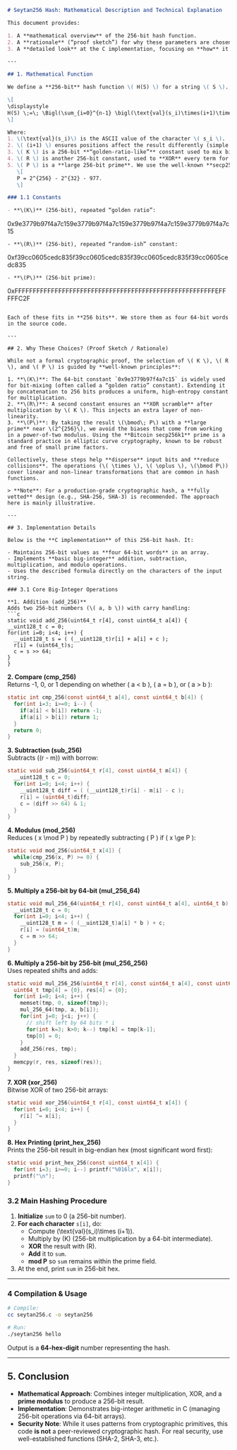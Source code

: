 ```markdown
# Seytan256 Hash: Mathematical Description and Technical Explanation

This document provides:

1. A **mathematical overview** of the 256-bit hash function.  
2. A **rationale** (“proof sketch”) for why these parameters are chosen.  
3. A **detailed look** at the C implementation, focusing on **how** it works.

---

## 1. Mathematical Function

We define a **256-bit** hash function \( H(S) \) for a string \( S \). Let \( S \) have characters \( s_0, s_1, \dots, s_{n-1} \). Then:

\[
\displaystyle
H(S) \;=\; \Bigl(\sum_{i=0}^{n-1} \bigl(\text{val}(s_i)\times(i+1)\times K \;\oplus\; R\bigr)\Bigr)\;\bmod\; P
\]

Where:
1. \(\text{val}(s_i)\) is the ASCII value of the character \( s_i \).  
2. \( (i+1) \) ensures positions affect the result differently (simple order dependence).  
3. \( K \) is a 256-bit **“golden-ratio-like”** constant used to mix bits.  
4. \( R \) is another 256-bit constant, used to **XOR** every term for extra diffusion.  
5. \( P \) is a **large 256-bit prime**. We use the well-known **secp256k1** prime:
   \[
   P = 2^{256} - 2^{32} - 977.
   \]

### 1.1 Constants

- **\(K\)** (256-bit), repeated “golden ratio”:
  ```
  0x9e3779b97f4a7c159e3779b97f4a7c159e3779b97f4a7c159e3779b97f4a7c15
  ```
- **\(R\)** (256-bit), repeated “random-ish” constant:
  ```
  0xf39cc0605cedc835f39cc0605cedc835f39cc0605cedc835f39cc0605cedc835
  ```
- **\(P\)** (256-bit prime):
  ```
  0xFFFFFFFFFFFFFFFFFFFFFFFFFFFFFFFFFFFFFFFFFFFFFFFFFFFFFFFEFFFFFC2F
  ```

Each of these fits in **256 bits**. We store them as four 64-bit words in the source code.

---

## 2. Why These Choices? (Proof Sketch / Rationale)

While not a formal cryptographic proof, the selection of \( K \), \( R \), and \( P \) is guided by **well-known principles**:

1. **\(K\)**: The 64-bit constant `0x9e3779b97f4a7c15` is widely used for bit-mixing (often called a “golden ratio” constant). Extending it by concatenation to 256 bits produces a uniform, high-entropy constant for multiplication.  
2. **\(R\)**: A second constant ensures an **XOR scramble** after multiplication by \( K \). This injects an extra layer of non-linearity.  
3. **\(P\)**: By taking the result \(\bmod\; P\) with a **large prime** near \(2^{256}\), we avoid the biases that come from working in a power-of-two modulus. Using the **Bitcoin secp256k1** prime is a standard practice in elliptic curve cryptography, known to be robust and free of small prime factors.  

Collectively, these steps help **disperse** input bits and **reduce collisions**. The operations (\( \times \), \( \oplus \), \(\bmod P\)) cover linear and non-linear transformations that are common in hash functions.

> **Note**: For a production-grade cryptographic hash, a **fully vetted** design (e.g., SHA-256, SHA-3) is recommended. The approach here is mainly illustrative.

---

## 3. Implementation Details

Below is the **C implementation** of this 256-bit hash. It:

- Maintains 256-bit values as **four 64-bit words** in an array.  
- Implements **basic big-integer** addition, subtraction, multiplication, and modulo operations.  
- Uses the described formula directly on the characters of the input string.

### 3.1 Core Big-Integer Operations

**1. Addition (add_256)**  
Adds two 256-bit numbers (\( a, b \)) with carry handling:
```c
static void add_256(uint64_t r[4], const uint64_t a[4]) {
  __uint128_t c = 0; 
  for(int i=0; i<4; i++) {
    __uint128_t s = ( (__uint128_t)r[i] + a[i] + c );
    r[i] = (uint64_t)s;
    c = s >> 64;
  }
}
```

**2. Compare (cmp_256)**  
Returns -1, 0, or 1 depending on whether \( a < b \), \( a = b \), or \( a > b \):
```c
static int cmp_256(const uint64_t a[4], const uint64_t b[4]) {
  for(int i=3; i>=0; i--) {
    if(a[i] < b[i]) return -1;
    if(a[i] > b[i]) return 1;
  }
  return 0;
}
```

**3. Subtraction (sub_256)**  
Subtracts \((r - m)\) with borrow:
```c
static void sub_256(uint64_t r[4], const uint64_t m[4]) {
  __uint128_t c = 0;
  for(int i=0; i<4; i++) {
    __uint128_t diff = ( (__uint128_t)r[i] - m[i] - c );
    r[i] = (uint64_t)diff;
    c = (diff >> 64) & 1;
  }
}
```

**4. Modulus (mod_256)**  
Reduces \( x \mod P \) by repeatedly subtracting \( P \) if \( x \ge P \):
```c
static void mod_256(uint64_t x[4]) {
  while(cmp_256(x, P) >= 0) {
    sub_256(x, P);
  }
}
```

**5. Multiply a 256-bit by 64-bit (mul_256_64)**  
```c
static void mul_256_64(uint64_t r[4], const uint64_t a[4], uint64_t b) {
  __uint128_t c = 0;
  for(int i=0; i<4; i++) {
    __uint128_t m = ( (__uint128_t)a[i] * b ) + c;
    r[i] = (uint64_t)m;
    c = m >> 64;
  }
}
```

**6. Multiply a 256-bit by 256-bit (mul_256_256)**  
Uses repeated shifts and adds:
```c
static void mul_256_256(uint64_t r[4], const uint64_t a[4], const uint64_t b[4]) {
  uint64_t tmp[4] = {0}, res[4] = {0};
  for(int i=0; i<4; i++) {
    memset(tmp, 0, sizeof(tmp));
    mul_256_64(tmp, a, b[i]);
    for(int j=0; j<i; j++) {
      // shift left by 64 bits * i
      for(int k=3; k>0; k--) tmp[k] = tmp[k-1];
      tmp[0] = 0;
    }
    add_256(res, tmp);
  }
  memcpy(r, res, sizeof(res));
}
```

**7. XOR (xor_256)**  
Bitwise XOR of two 256-bit arrays:
```c
static void xor_256(uint64_t r[4], const uint64_t x[4]) {
  for(int i=0; i<4; i++) {
    r[i] ^= x[i];
  }
}
```

**8. Hex Printing (print_hex_256)**  
Prints the 256-bit result in big-endian hex (most significant word first):
```c
static void print_hex_256(const uint64_t x[4]) {
  for(int i=3; i>=0; i--) printf("%016lx", x[i]);
  printf("\n");
}
```

### 3.2 Main Hashing Procedure

1. **Initialize** `sum` to 0 (a 256-bit number).
2. **For each character** `s[i]`, do:
   - Compute \(\text{val}(s_i)\times (i+1)\).  
   - Multiply by \(K\) (256-bit multiplication by a 64-bit intermediate).  
   - **XOR** the result with \(R\).  
   - **Add** it to `sum`.  
   - **mod P** so `sum` remains within the prime field.  
3. At the end, print `sum` in 256-bit hex.

---

### 4 Compilation & Usage

```bash
# Compile:
cc seytan256.c -o seytan256

# Run:
./seytan256 hello
```

Output is a **64-hex-digit** number representing the hash.

---

## 5. Conclusion

- **Mathematical Approach**: Combines integer multiplication, XOR, and a **prime modulus** to produce a 256-bit result.  
- **Implementation**: Demonstrates big-integer arithmetic in C (managing 256-bit operations via 64-bit arrays).  
- **Security Note**: While it uses patterns from cryptographic primitives, this code **is not** a peer-reviewed cryptographic hash. For real security, use well-established functions (SHA-2, SHA-3, etc.).

```markdown
```

